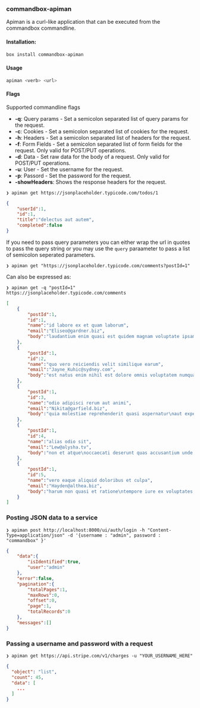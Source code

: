 ### commandbox-apiman

Apiman is a curl-like application that can be executed from the commandbox commandline.

#### Installation:

```bash
box install commandbox-apiman
```

#### Usage

```bash
apiman <verb> <url>
```

#### Flags

Supported commandline flags
* **-q**: Query params - Set a semicolon separated list of query params for the request.
* **-c**: Cookies - Set a semicolon separated list of cookies for the request.
* **-h**: Headers - Set a semicolon separated list of headers for the request.
* **-f**: Form Fields - Set a semicolon separated list of form fields for the request. Only valid for POST/PUT operations.
* **-d**: Data - Set raw data for the body of a request. Only valid for POST/PUT operations.
* **-u**: User - Set the username for the request.
* **-p**: Passord - Set the password for the request.
* **-showHeaders**: Shows the response headers for the request.


`❯ apiman get https://jsonplaceholder.typicode.com/todos/1`
```json
{
    "userId":1,
    "id":1,
    "title":"delectus aut autem",
    "completed":false
}
```

If you need to pass query parameters you can either wrap the url in quotes to pass the query string or you may use the 
`query` paraameter to pass a list of semicolon seperated parameters.

`❯ apiman get "https://jsonplaceholder.typicode.com/comments?postId=1"` 

Can also be expressed as:

`❯ apiman get -q "postId=1" https://jsonplaceholder.typicode.com/comments`
```json
[
    {
        "postId":1,
        "id":1,
        "name":"id labore ex et quam laborum",
        "email":"Eliseo@gardner.biz",
        "body":"laudantium enim quasi est quidem magnam voluptate ipsam eos\ntempora quo necessitatibus\ndolor quam autem quasi\nreiciendis et nam sapiente accusantium"
    },
    {
        "postId":1,
        "id":2,
        "name":"quo vero reiciendis velit similique earum",
        "email":"Jayne_Kuhic@sydney.com",
        "body":"est natus enim nihil est dolore omnis voluptatem numquam\net omnis occaecati quod ullam at\nvoluptatem error expedita pariatur\nnihil sint nostrum voluptatem reiciendis et"
    },
    {
        "postId":1,
        "id":3,
        "name":"odio adipisci rerum aut animi",
        "email":"Nikita@garfield.biz",
        "body":"quia molestiae reprehenderit quasi aspernatur\naut expedita occaecati aliquam eveniet laudantium\nomnis quibusdam delectus saepe quia accusamus maiores nam est\ncum et ducimus et vero voluptates excepturi deleniti ratione"
    },
    {
        "postId":1,
        "id":4,
        "name":"alias odio sit",
        "email":"Lew@alysha.tv",
        "body":"non et atque\noccaecati deserunt quas accusantium unde odit nobis qui voluptatem\nquia voluptas consequuntur itaque dolor\net qui rerum deleniti ut occaecati"
    },
    {
        "postId":1,
        "id":5,
        "name":"vero eaque aliquid doloribus et culpa",
        "email":"Hayden@althea.biz",
        "body":"harum non quasi et ratione\ntempore iure ex voluptates in ratione\nharum architecto fugit inventore cupiditate\nvoluptates magni quo et"
    }
]
```

### Posting JSON data to a service

`❯ apiman post http://localhost:8000/ui/auth/login -h "Content-Type=application/json" -d '{username : "admin", password : "commandbox" }'`
```json
{
    "data":{
        "isIdentified":true,
        "user":"admin"
    },
    "error":false,
    "pagination":{
        "totalPages":1,
        "maxRows":0,
        "offset":0,
        "page":1,
        "totalRecords":0
    },
    "messages":[]
}
```

### Passing a username and password with a request

`❯ apiman get https://api.stripe.com/v1/charges -u "YOUR_USERNAME_HERE"`

```json
{
  "object": "list",
  "count": 45,
  "data": [
    ...
  ]
}
```

